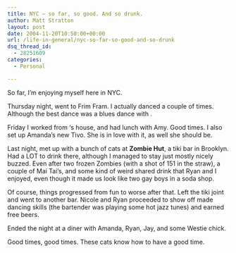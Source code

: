 ```yaml
---
title: NYC – so far, so good. And so drunk.
author: Matt Stratton
layout: post
date: 2004-11-20T10:50:00+00:00
url: /life-in-general/nyc-so-far-so-good-and-so-drunk
dsq_thread_id:
  - 28251609
categories:
  - Personal

---
```

So far, I&#8217;m enjoying myself here in NYC.

Thursday night, went to Frim Fram. I actually danced a couple of times. Although the best dance was a blues dance with .

Friday I worked from &#8216;s house, and had lunch with Amy. Good times. I also set up Amanda&#8217;s new Tivo. She is in love with it, as well she should be.

Last night, met up with a bunch of cats at **Zombie Hut**, a tiki bar in Brooklyn. Had a LOT to drink there, although I managed to stay just mostly nicely buzzed. Even after two frozen Zombies (with a shot of 151 in the straw), a couple of Mai Tai&#8217;s, and some kind of weird shared drink that Ryan and I enjoyed, even though it made us look like two gay boys in a soda shop.

Of course, things progressed from fun to worse after that. Left the tiki joint and went to another bar. Nicole and Ryan proceeded to show off made dancing skills (the bartender was playing some hot jazz tunes) and earned free beers.

Ended the night at a diner with Amanda, Ryan, Jay, and some Westie chick.

Good times, good times. These cats know how to have a good time.